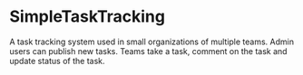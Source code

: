# SimpleTaskTracking
A task tracking system used in small organizations of multiple teams. Admin users can publish new tasks. Teams take a task, comment on the task and update status of the task.
